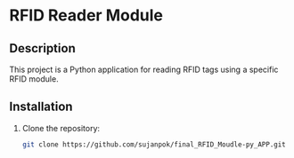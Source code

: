 # RFID Reader Module

## Description
This project is a Python application for reading RFID tags using a specific RFID module.

## Installation

1. Clone the repository:
   ```bash
   git clone https://github.com/sujanpok/final_RFID_Moudle-py_APP.git
